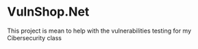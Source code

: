 # VulnShop.Net
This project is mean to help with the vulnerabilities testing for my Cibersecurity class
